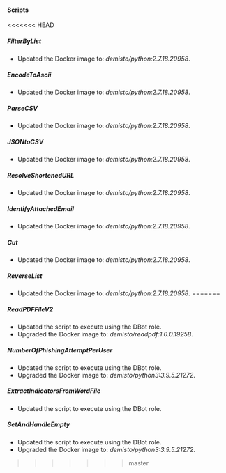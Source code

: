 
#### Scripts
<<<<<<< HEAD
##### FilterByList
- Updated the Docker image to: *demisto/python:2.7.18.20958*.
##### EncodeToAscii
- Updated the Docker image to: *demisto/python:2.7.18.20958*.
##### ParseCSV
- Updated the Docker image to: *demisto/python:2.7.18.20958*.
##### JSONtoCSV
- Updated the Docker image to: *demisto/python:2.7.18.20958*.
##### ResolveShortenedURL
- Updated the Docker image to: *demisto/python:2.7.18.20958*.
##### IdentifyAttachedEmail
- Updated the Docker image to: *demisto/python:2.7.18.20958*.
##### Cut
- Updated the Docker image to: *demisto/python:2.7.18.20958*.
##### ReverseList
- Updated the Docker image to: *demisto/python:2.7.18.20958*.
=======
##### ReadPDFFileV2
- Updated the script to execute using the DBot role.
- Upgraded the Docker image to: *demisto/readpdf:1.0.0.19258*.
##### NumberOfPhishingAttemptPerUser
- Updated the script to execute using the DBot role.
- Upgraded the Docker image to: *demisto/python3:3.9.5.21272*.
##### ExtractIndicatorsFromWordFile
- Updated the script to execute using the DBot role.
##### SetAndHandleEmpty
- Updated the script to execute using the DBot role.
- Upgraded the Docker image to: *demisto/python3:3.9.5.21272*.
>>>>>>> master
